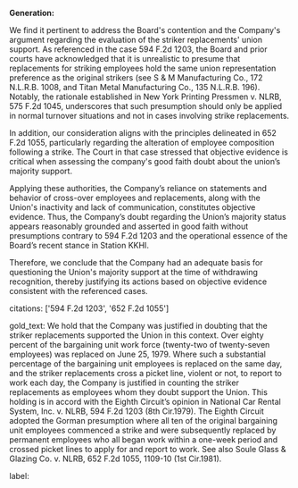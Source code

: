 **Generation:**

We find it pertinent to address the Board's contention and the Company's argument regarding the evaluation of the striker replacements' union support. As referenced in the case 594 F.2d 1203, the Board and prior courts have acknowledged that it is unrealistic to presume that replacements for striking employees hold the same union representation preference as the original strikers (see S & M Manufacturing Co., 172 N.L.R.B. 1008, and Titan Metal Manufacturing Co., 135 N.L.R.B. 196). Notably, the rationale established in New York Printing Pressmen v. NLRB, 575 F.2d 1045, underscores that such presumption should only be applied in normal turnover situations and not in cases involving strike replacements.

In addition, our consideration aligns with the principles delineated in 652 F.2d 1055, particularly regarding the alteration of employee composition following a strike. The Court in that case stressed that objective evidence is critical when assessing the company's good faith doubt about the union’s majority support.

Applying these authorities, the Company’s reliance on statements and behavior of cross-over employees and replacements, along with the Union's inactivity and lack of communication, constitutes objective evidence. Thus, the Company’s doubt regarding the Union’s majority status appears reasonably grounded and asserted in good faith without presumptions contrary to 594 F.2d 1203 and the operational essence of the Board’s recent stance in Station KKHI.

Therefore, we conclude that the Company had an adequate basis for questioning the Union's majority support at the time of withdrawing recognition, thereby justifying its actions based on objective evidence consistent with the referenced cases.

citations: ['594 F.2d 1203', '652 F.2d 1055']

gold_text: We hold that the Company was justified in doubting that the striker replacements supported the Union in this context. Over eighty percent of the bargaining unit work force (twenty-two of twenty-seven employees) was replaced on June 25, 1979. Where such a substantial percentage of the bargaining unit employees is replaced on the same day, and the striker replacements cross a picket line, violent or not, to report to work each day, the Company is justified in counting the striker replacements as employees whom they doubt support the Union. This holding is in accord with the Eighth Circuit’s opinion in National Car Rental System, Inc. v. NLRB, 594 F.2d 1203 (8th Cir.1979). The Eighth Circuit adopted the Gorman presumption where all ten of the original bargaining unit employees commenced a strike and were subsequently replaced by permanent employees who all began work within a one-week period and crossed picket lines to apply for and report to work. See also Soule Glass & Glazing Co. v. NLRB, 652 F.2d 1055, 1109-10 (1st Cir.1981).

label: 
